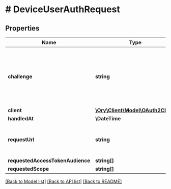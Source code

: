 # # DeviceUserAuthRequest

## Properties

Name | Type | Description | Notes
------------ | ------------- | ------------- | -------------
**challenge** | **string** | ID is the identifier (\&quot;device challenge\&quot;) of the device grant request. It is used to identify the session. |
**client** | [**\Ory\Client\Model\OAuth2Client**](OAuth2Client.md) |  | [optional]
**handledAt** | **\DateTime** |  | [optional]
**requestUrl** | **string** | RequestURL is the original Device Authorization URL requested. | [optional]
**requestedAccessTokenAudience** | **string[]** |  | [optional]
**requestedScope** | **string[]** |  | [optional]

[[Back to Model list]](../../README.md#models) [[Back to API list]](../../README.md#endpoints) [[Back to README]](../../README.md)
